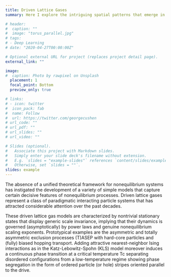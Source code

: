 ```yaml
---
title: Driven Lattice Gases
summary: Here I explore the intriguing spatial patterns that emerge in a two-dimensional spatially inhomogeneous Katz-Lebowitz-Spohn (KLS) driven lattice gas with attractive nearest-neighbor interactions.

# header:
#  caption: ""
#  image: "torus_parallel.jpg"
# tags:
# - Deep Learning
# date: "2020-04-27T00:00:00Z"

# Optional external URL for project (replaces project detail page).
external_link: ""

image:
#  caption: Photo by rawpixel on Unsplash
  placement: 1
  focal_point: Bottom
  preview_only: true

# links:
# - icon: twitter
#  icon_pack: fab
#  name: Follow
#  url: https://twitter.com/georgecushen
# url_code: ""
# url_pdf: ""
# url_slides: ""
# url_video: ""

# Slides (optional).
#   Associate this project with Markdown slides.
#   Simply enter your slide deck's filename without extension.
#   E.g. `slides = "example-slides"` references `content/slides/example-slides.md`.
#   Otherwise, set `slides = ""`.
slides: example
---
```


The absence of a unified theoretical framework for nonequilibrium systems has instigated the development of a variety of simple models that capture certain decisive features of nonequilibrium processes. Driven lattice gases represent a class of paradigmatic interacting particle systems that has attracted considerable attention over the past decades.

These driven lattice gas models are characterized by nontrivial stationary states that display generic scale invariance, implying that their dynamics is governed (asymptotically) by power laws and genuine nonequilibrium scaling exponents. Prototypical examples are the asymmetric and totally asymmetric exclusion processes (T)ASEP with hard-core particles and (fully) biased hopping transport. Adding attractive nearest-neighbor Ising interactions as in the Katz-Lebowitz-Spohn (KLS) model moreover induces a continuous phase transition at a critical temperature Tc separating disordered configurations from a low-temperature regime showing phase segregation in the form of ordered particle (or hole) stripes oriented parallel to the drive.
